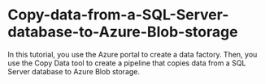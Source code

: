 # Copy-data-from-a-SQL-Server-database-to-Azure-Blob-storage
In this tutorial, you use the Azure portal to create a data factory. Then, you use the Copy Data tool to create a pipeline that copies data from a SQL Server database to Azure Blob storage.   
